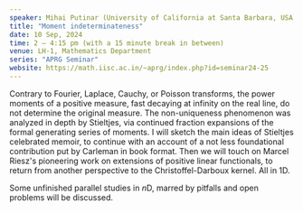 ```yaml
---
speaker: Mihai Putinar (University of California at Santa Barbara, USA and Newcastle University, UK) 
title: "Moment indeterminateness"
date: 10 Sep, 2024
time: 2 – 4:15 pm (with a 15 minute break in between) 
venue: LH-1, Mathematics Department
series: "APRG Seminar"
website: https://math.iisc.ac.in/~aprg/index.php?id=seminar24-25
---
```


Contrary to Fourier, Laplace, Cauchy, or Poisson transforms, the power moments of a positive measure, fast decaying at infinity on the real line, do not determine
the original measure. The non-uniqueness phenomenon was analyzed in depth by Stieltjes, via continued fraction expansions of the formal generating series of moments.
I will sketch the main ideas of Stieltjes celebrated memoir, to continue with an account of a not less foundational contribution put by Carleman in book format. Then
we will touch on Marcel Riesz's pioneering work on extensions of positive linear functionals, to return from another perspective to the Christoffel-Darboux kernel.
All in 1D.

Some unfinished parallel studies in $n$D, marred by pitfalls and open problems will be discussed.
